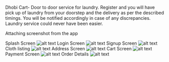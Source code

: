 Dhobi Cart-
Door to door service for laundry. Register and you will have pick up of laundry from your doorstep and the delivery as per the described timings.
You will be  notified accordingly in case of any discrepancies. Laundry service could never have been easier.

Attaching screenshot from the app

Splash Screen
![alt text](https://github.com/kumarsiddy/dhobikart/blob/master/screenshots/screen-0.png) 
Login Screen
![alt text](https://github.com/kumarsiddy/dhobikart/blob/master/screenshots/screen-1.png) 
Signup Screen
![alt text](https://github.com/kumarsiddy/dhobikart/blob/master/screenshots/screen-2.png) 
Cloth listing
![alt text](https://github.com/kumarsiddy/dhobikart/blob/master/screenshots/screen-3.png) 
Address Screen
![alt text](https://github.com/kumarsiddy/dhobikart/blob/master/screenshots/screen-4.png) 
Cart Screen
![alt text](https://github.com/kumarsiddy/dhobikart/blob/master/screenshots/screen-5.png) 
Payment Screen
![alt text](https://github.com/kumarsiddy/dhobikart/blob/master/screenshots/screen-6.png) 
Order Details
![alt text](https://github.com/kumarsiddy/dhobikart/blob/master/screenshots/screen-7.png) 
